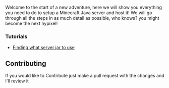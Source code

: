 Welcome to the start of a new adventure, here we will show you everything you need to do to setup a Minecraft Java server and host it! We will go through all the steps in as much detail as possible, who knows? you might become the next hypixel! 

### Tutorials
- [Finding what server jar to use](https://github.com/JustDoom/anything-minecraft/blob/main/tutorials/Finding%20what%20server%20jar%20to%20use.md)

## Contributing 
If you would like to Contribute just make a pull request with the changes and I'll review it
